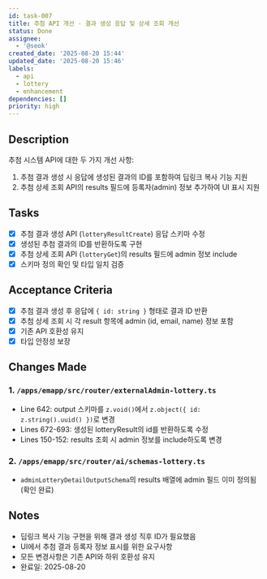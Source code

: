 ```yaml
---
id: task-007
title: 추첨 API 개선 - 결과 생성 응답 및 상세 조회 개선
status: Done
assignee:
  - '@seok'
created_date: '2025-08-20 15:44'
updated_date: '2025-08-20 15:46'
labels:
  - api
  - lottery
  - enhancement
dependencies: []
priority: high
---
```


## Description
추첨 시스템 API에 대한 두 가지 개선 사항:
1. 추첨 결과 생성 시 응답에 생성된 결과의 ID를 포함하여 딥링크 복사 기능 지원
2. 추첨 상세 조회 API의 results 필드에 등록자(admin) 정보 추가하여 UI 표시 지원

## Tasks
- [x] 추첨 결과 생성 API (`lotteryResultCreate`) 응답 스키마 수정
- [x] 생성된 추첨 결과의 ID를 반환하도록 구현
- [x] 추첨 상세 조회 API (`lotteryGet`)의 results 필드에 admin 정보 include
- [x] 스키마 정의 확인 및 타입 일치 검증

## Acceptance Criteria
- [x] 추첨 결과 생성 후 응답에 `{ id: string }` 형태로 결과 ID 반환
- [x] 추첨 상세 조회 시 각 result 항목에 admin (id, email, name) 정보 포함
- [x] 기존 API 호환성 유지
- [x] 타입 안정성 보장

## Changes Made
### 1. `/apps/emapp/src/router/externalAdmin-lottery.ts`
- Line 642: output 스키마를 `z.void()`에서 `z.object({ id: z.string().uuid() })`로 변경
- Lines 672-693: 생성된 lotteryResult의 id를 반환하도록 수정
- Lines 150-152: results 조회 시 admin 정보를 include하도록 변경

### 2. `/apps/emapp/src/router/ai/schemas-lottery.ts`
- `adminLotteryDetailOutputSchema`의 results 배열에 admin 필드 이미 정의됨 (확인 완료)

## Notes
- 딥링크 복사 기능 구현을 위해 결과 생성 직후 ID가 필요했음
- UI에서 추첨 결과 등록자 정보 표시를 위한 요구사항
- 모든 변경사항은 기존 API와 하위 호환성 유지
- 완료일: 2025-08-20
